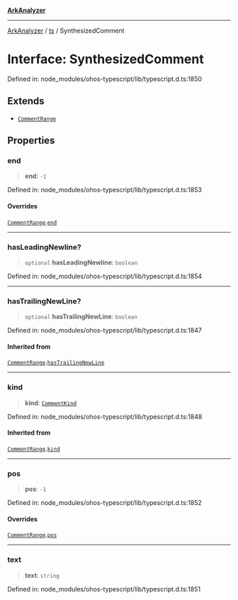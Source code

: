 [**ArkAnalyzer**](../../../../README.md)

***

[ArkAnalyzer](../../../../globals.md) / [ts](../README.md) / SynthesizedComment

# Interface: SynthesizedComment

Defined in: node\_modules/ohos-typescript/lib/typescript.d.ts:1850

## Extends

- [`CommentRange`](CommentRange.md)

## Properties

### end

> **end**: `-1`

Defined in: node\_modules/ohos-typescript/lib/typescript.d.ts:1853

#### Overrides

[`CommentRange`](CommentRange.md).[`end`](CommentRange.md#end)

***

### hasLeadingNewline?

> `optional` **hasLeadingNewline**: `boolean`

Defined in: node\_modules/ohos-typescript/lib/typescript.d.ts:1854

***

### hasTrailingNewLine?

> `optional` **hasTrailingNewLine**: `boolean`

Defined in: node\_modules/ohos-typescript/lib/typescript.d.ts:1847

#### Inherited from

[`CommentRange`](CommentRange.md).[`hasTrailingNewLine`](CommentRange.md#hastrailingnewline)

***

### kind

> **kind**: [`CommentKind`](../type-aliases/CommentKind.md)

Defined in: node\_modules/ohos-typescript/lib/typescript.d.ts:1848

#### Inherited from

[`CommentRange`](CommentRange.md).[`kind`](CommentRange.md#kind)

***

### pos

> **pos**: `-1`

Defined in: node\_modules/ohos-typescript/lib/typescript.d.ts:1852

#### Overrides

[`CommentRange`](CommentRange.md).[`pos`](CommentRange.md#pos)

***

### text

> **text**: `string`

Defined in: node\_modules/ohos-typescript/lib/typescript.d.ts:1851
